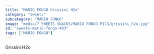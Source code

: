```yaml
---
title: "MARIO FONGO Grissini H2o"
category: "sweets"
subcategory: "MARIO FONGO"
image: "media/7 SWEETS SNACKS/MARIO FONGO PICS/grissini_h2o.jpg"
id: "sweets-mario-fongo-403"
tags: ["MARIO FONGO"]
---
```


Grissini H2o
